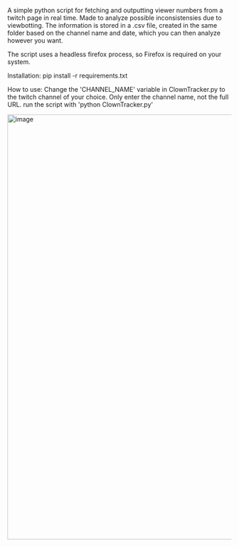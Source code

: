 A simple python script for fetching and outputting viewer numbers from a twitch page in real time. Made to analyze possible inconsistensies due to viewbotting. The information is stored in a .csv file, created in the same folder based on the channel name and date, which you can then analyze however you want.

The script uses a headless firefox process, so Firefox is required on your system.

Installation:
pip install -r requirements.txt

How to use:
Change the 'CHANNEL_NAME' variable in ClownTracker.py to the twitch channel of your choice. Only enter the channel name, not the full URL.
run the script with 'python ClownTracker.py'

<img width="2487" height="956" alt="image" src="https://github.com/user-attachments/assets/77062ccc-f292-44d1-8842-e8422ddae987" />
